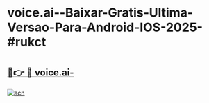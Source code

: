 # voice.ai--Baixar-Gratis-Ultima-Versao-Para-Android-IOS-2025-#rukct

# <h2><a href="https://ainizakaria.my?title=voice.ai-&ref=25M">🔗👉 🔴 voice.ai-</a></h2>

[![acn](https://github.com/user-attachments/assets/0f9c940e-d8b0-45ae-aac7-cd30a18b3e1c)](https://ainizakaria.my?title=voice.ai-&ref=25M)

